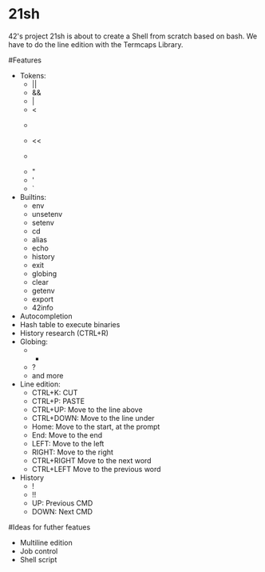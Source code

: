 # 21sh
42's project 21sh is about to create a Shell from scratch based on bash. We have to do the line edition with the Termcaps Library.

#Features
- Tokens:
    - ||
    - &&
    - |
    - <
    - >
    - <<
    - >>
    - "
    - '
    - \`
- Builtins:
    - env
    - unsetenv
    - setenv
    - cd
    - alias
    - echo
    - history
    - exit
    - globing
    - clear
    - getenv
    - export
    - 42info
- Autocompletion
- Hash table to execute binaries
- History research (CTRL+R)
- Globing:
    - *
    - ?
    - and more
- Line edition:
    - CTRL+K:       CUT
    - CTRL+P:       PASTE
    - CTRL+UP:      Move to the line above
    - CTRL+DOWN:    Move to the line under
    - Home:         Move to the start, at the prompt
    - End:          Move to the end
    - LEFT:         Move to the left
    - RIGHT:        Move to the right
    - CTRL+RIGHT    Move to the next word
    - CTRL+LEFT     Move to the previous word
- History
    - !
    - !!
    - UP:   Previous CMD
    - DOWN: Next CMD


#Ideas for futher featues
- Multiline edition
- Job control
- Shell script
